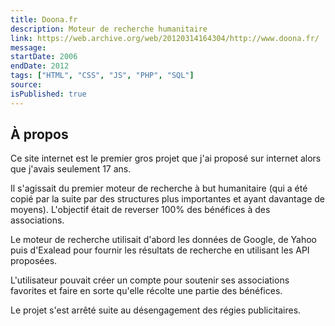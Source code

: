 ```yaml
---
title: Doona.fr
description: Moteur de recherche humanitaire
link: https://web.archive.org/web/20120314164304/http://www.doona.fr/
message:
startDate: 2006
endDate: 2012
tags: ["HTML", "CSS", "JS", "PHP", "SQL"]
source:
isPublished: true
---
```


## À propos

Ce site internet est le premier gros projet que j'ai proposé sur internet alors que j'avais seulement 17 ans.

Il s'agissait du premier moteur de recherche à but humanitaire (qui a été copié par la suite par des structures plus importantes et ayant davantage de moyens). L'objectif était de reverser 100% des bénéfices à des associations.

Le moteur de recherche utilisait d'abord les données de Google, de Yahoo puis d'Exalead pour fournir les résultats de recherche en utilisant les API proposées.

L'utilisateur pouvait créer un compte pour soutenir ses associations favorites et faire en sorte qu'elle récolte une partie des bénéfices.

Le projet s'est arrêté suite au désengagement des régies publicitaires.
